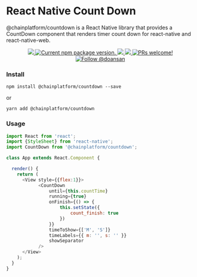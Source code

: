 # React Native Count Down
@chainplatform/countdown is a React Native library that provides a CountDown component that renders timer count down for react-native and react-native-web.


<p align="center">
  <a href="https://github.com/ChainPlatform/react-native-countdown/blob/HEAD/LICENSE">
    <img src="https://img.shields.io/badge/license-MIT-blue.svg" />
  </a>
  <a href="https://www.npmjs.com/package/@chainplatform/countdown">
    <img src="https://img.shields.io/npm/v/@chainplatform/countdown?color=brightgreen&label=npm%20package" alt="Current npm package version." />
  </a>
  <a href="https://www.npmjs.com/package/@chainplatform/countdown">
    <img src="https://img.shields.io/npm/dt/@chainplatform/countdown.svg"></img>
  </a>
  <a href="https://www.npmjs.com/package/@chainplatform/countdown">
    <img src="https://img.shields.io/badge/platform-android%20%7C%20ios%20%7C%20web-blue"></img>
  </a>
  <a href="https://github.com/ChainPlatform/react-native-countdown/pulls">
    <img src="https://img.shields.io/badge/PRs-welcome-brightgreen.svg" alt="PRs welcome!" />
  </a>
  <a href="https://twitter.com/intent/follow?screen_name=doansan">
    <img src="https://img.shields.io/twitter/follow/doansan.svg?label=Follow%20@doansan" alt="Follow @doansan" />
  </a>
</p>

### Install
```
npm install @chainplatform/countdown --save
```
or
```
yarn add @chainplatform/countdown
```


### Usage

```js
import React from 'react';
import {StyleSheet} from 'react-native';
import CountDown from '@chainplatform/countdown';

class App extends React.Component {

  render() {
    return (
      <View style={{flex:1}}>
            <CountDown
                until={this.countTime}
                running={true}
                onFinish={() => {
                    this.setState({
                        count_finish: true
                    })
                }}
                timeToShow={['M', 'S']}
                timeLabels={{ m: '', s: '' }}
                showSeparator
            />
      </View>
    );
  }
}
```